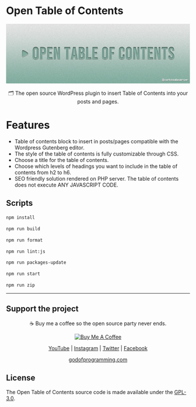 # Open Table of Contents

<p align="center">
<img src="./assets/banner-772x250.png?raw=true" style="max-width: 100%; width: 600px;" />
</p>
<p align="center" style="margin-top: 10px;">🗂️ The open source WordPress plugin to insert Table of Contents into your posts and pages.</p>

# Features

- Table of contents block to insert in posts/pages compatible with the Wordpress Gutenberg editor.
- The style of the table of contents is fully customizable through CSS.
- Choose a title for the table of contents.
- Choose which levels of headings you want to include in the table of contents from h2 to h6.
- SEO friendly solution rendered on PHP server. The table of contents does not execute ANY JAVASCRIPT CODE.

## Scripts

```bash
npm install
```

```bash
npm run build
```

```bash
npm run format
```

```bash
npm run lint:js
```

```bash
npm run packages-update
```

```bash
npm run start
```

```bash
npm run zip
```

<hr>

## Support the project

<p align="center">☕️ Buy me a coffee so the open source party never ends.</p>

<p align="center"><a href="https://www.buymeacoffee.com/carlossala95" target="_blank"><img src="https://cdn.buymeacoffee.com/buttons/default-orange.png" alt="Buy Me A Coffee" height="41" width="174"></a></p>

<p align="center">
  <a href="https://www.youtube.com/channel/UCC-EUKPStBfQ1nEIvSl6bAQ" target="_blank">YouTube</a> |
  <a href="https://instagram.com/carlossalasamper" target="_blank">Instagram</a> |
  <a href="https://twitter.com/carlossala95" target="_blank">Twitter</a> |
  <a href="https://facebook.com/carlossala95" target="_blank">Facebook</a>
</p>
<p align="center">
  <a href="https://godofprogramming.com" target="_blank">godofprogramming.com</a>
</p>

## License

The Open Table of Contents source code is made available under the [GPL-3.0](./LICENSE).
